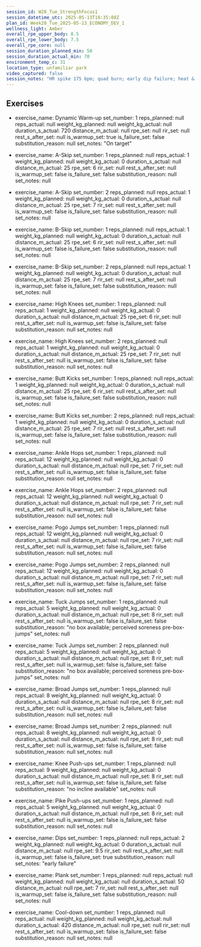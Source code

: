 ```yaml
---
session_id: W20_Tue_StrengthFocus1
session_datetime_utc: 2025-05-13T18:35:08Z
plan_id: Week20_Tue_2025-05-13_ECONOMY_DEV_1
wellness_light: Amber
overall_rpe_upper_body: 8.5
overall_rpe_lower_body: 7.5
overall_rpe_core: null
session_duration_planned_min: 50
session_duration_actual_min: 70
environment_temp_c: 31
location_type: unfamiliar park
video_captured: false
session_notes: "HR spike 175 bpm; quad burn; early dip failure; heat & logistics inflated duration"
---
```


## Exercises
- exercise_name: Dynamic Warm-up
  set_number: 1
  reps_planned: null
  reps_actual: null
  weight_kg_planned: null
  weight_kg_actual: null
  duration_s_actual: 720
  distance_m_actual: null
  rpe_set: null
  rir_set: null
  rest_s_after_set: null
  is_warmup_set: true
  is_failure_set: false
  substitution_reason: null
  set_notes: "On target"

- exercise_name: A-Skip
  set_number: 1
  reps_planned: null
  reps_actual: 1
  weight_kg_planned: null
  weight_kg_actual: 0
  duration_s_actual: null
  distance_m_actual: 25
  rpe_set: 6
  rir_set: null
  rest_s_after_set: null
  is_warmup_set: false
  is_failure_set: false
  substitution_reason: null
  set_notes: null

- exercise_name: A-Skip
  set_number: 2
  reps_planned: null
  reps_actual: 1
  weight_kg_planned: null
  weight_kg_actual: 0
  duration_s_actual: null
  distance_m_actual: 25
  rpe_set: 7
  rir_set: null
  rest_s_after_set: null
  is_warmup_set: false
  is_failure_set: false
  substitution_reason: null
  set_notes: null

- exercise_name: B-Skip
  set_number: 1
  reps_planned: null
  reps_actual: 1
  weight_kg_planned: null
  weight_kg_actual: 0
  duration_s_actual: null
  distance_m_actual: 25
  rpe_set: 6
  rir_set: null
  rest_s_after_set: null
  is_warmup_set: false
  is_failure_set: false
  substitution_reason: null
  set_notes: null

- exercise_name: B-Skip
  set_number: 2
  reps_planned: null
  reps_actual: 1
  weight_kg_planned: null
  weight_kg_actual: 0
  duration_s_actual: null
  distance_m_actual: 25
  rpe_set: 7
  rir_set: null
  rest_s_after_set: null
  is_warmup_set: false
  is_failure_set: false
  substitution_reason: null
  set_notes: null

- exercise_name: High Knees
  set_number: 1
  reps_planned: null
  reps_actual: 1
  weight_kg_planned: null
  weight_kg_actual: 0
  duration_s_actual: null
  distance_m_actual: 25
  rpe_set: 6
  rir_set: null
  rest_s_after_set: null
  is_warmup_set: false
  is_failure_set: false
  substitution_reason: null
  set_notes: null

- exercise_name: High Knees
  set_number: 2
  reps_planned: null
  reps_actual: 1
  weight_kg_planned: null
  weight_kg_actual: 0
  duration_s_actual: null
  distance_m_actual: 25
  rpe_set: 7
  rir_set: null
  rest_s_after_set: null
  is_warmup_set: false
  is_failure_set: false
  substitution_reason: null
  set_notes: null

- exercise_name: Butt Kicks
  set_number: 1
  reps_planned: null
  reps_actual: 1
  weight_kg_planned: null
  weight_kg_actual: 0
  duration_s_actual: null
  distance_m_actual: 25
  rpe_set: 6
  rir_set: null
  rest_s_after_set: null
  is_warmup_set: false
  is_failure_set: false
  substitution_reason: null
  set_notes: null

- exercise_name: Butt Kicks
  set_number: 2
  reps_planned: null
  reps_actual: 1
  weight_kg_planned: null
  weight_kg_actual: 0
  duration_s_actual: null
  distance_m_actual: 25
  rpe_set: 7
  rir_set: null
  rest_s_after_set: null
  is_warmup_set: false
  is_failure_set: false
  substitution_reason: null
  set_notes: null

- exercise_name: Ankle Hops
  set_number: 1
  reps_planned: null
  reps_actual: 12
  weight_kg_planned: null
  weight_kg_actual: 0
  duration_s_actual: null
  distance_m_actual: null
  rpe_set: 7
  rir_set: null
  rest_s_after_set: null
  is_warmup_set: false
  is_failure_set: false
  substitution_reason: null
  set_notes: null

- exercise_name: Ankle Hops
  set_number: 2
  reps_planned: null
  reps_actual: 12
  weight_kg_planned: null
  weight_kg_actual: 0
  duration_s_actual: null
  distance_m_actual: null
  rpe_set: 7
  rir_set: null
  rest_s_after_set: null
  is_warmup_set: false
  is_failure_set: false
  substitution_reason: null
  set_notes: null

- exercise_name: Pogo Jumps
  set_number: 1
  reps_planned: null
  reps_actual: 12
  weight_kg_planned: null
  weight_kg_actual: 0
  duration_s_actual: null
  distance_m_actual: null
  rpe_set: 7
  rir_set: null
  rest_s_after_set: null
  is_warmup_set: false
  is_failure_set: false
  substitution_reason: null
  set_notes: null

- exercise_name: Pogo Jumps
  set_number: 2
  reps_planned: null
  reps_actual: 12
  weight_kg_planned: null
  weight_kg_actual: 0
  duration_s_actual: null
  distance_m_actual: null
  rpe_set: 7
  rir_set: null
  rest_s_after_set: null
  is_warmup_set: false
  is_failure_set: false
  substitution_reason: null
  set_notes: null

- exercise_name: Tuck Jumps
  set_number: 1
  reps_planned: null
  reps_actual: 5
  weight_kg_planned: null
  weight_kg_actual: 0
  duration_s_actual: null
  distance_m_actual: null
  rpe_set: 8
  rir_set: null
  rest_s_after_set: null
  is_warmup_set: false
  is_failure_set: false
  substitution_reason: "no box available; perceived soreness pre-box-jumps"
  set_notes: null

- exercise_name: Tuck Jumps
  set_number: 2
  reps_planned: null
  reps_actual: 5
  weight_kg_planned: null
  weight_kg_actual: 0
  duration_s_actual: null
  distance_m_actual: null
  rpe_set: 8
  rir_set: null
  rest_s_after_set: null
  is_warmup_set: false
  is_failure_set: false
  substitution_reason: "no box available; perceived soreness pre-box-jumps"
  set_notes: null

- exercise_name: Broad Jumps
  set_number: 1
  reps_planned: null
  reps_actual: 8
  weight_kg_planned: null
  weight_kg_actual: 0
  duration_s_actual: null
  distance_m_actual:  null
  rpe_set: 8
  rir_set: null
  rest_s_after_set: null
  is_warmup_set: false
  is_failure_set: false
  substitution_reason: null
  set_notes: null

- exercise_name: Broad Jumps
  set_number: 2
  reps_planned: null
  reps_actual: 8
  weight_kg_planned: null
  weight_kg_actual: 0
  duration_s_actual: null
  distance_m_actual:  null
  rpe_set: 8
  rir_set: null
  rest_s_after_set: null
  is_warmup_set: false
  is_failure_set: false
  substitution_reason: null
  set_notes: null

- exercise_name: Knee Push-ups
  set_number: 1
  reps_planned: null
  reps_actual: 9
  weight_kg_planned: null
  weight_kg_actual: 0
  duration_s_actual: null
  distance_m_actual: null
  rpe_set: 8
  rir_set: null
  rest_s_after_set: null
  is_warmup_set: false
  is_failure_set: false
  substitution_reason: "no incline available"
  set_notes: null

- exercise_name: Pike Push-ups
  set_number: 1
  reps_planned: null
  reps_actual: 5
  weight_kg_planned: null
  weight_kg_actual: 0
  duration_s_actual: null
  distance_m_actual: null
  rpe_set: 8
  rir_set: null
  rest_s_after_set: null
  is_warmup_set: false
  is_failure_set: false
  substitution_reason: null
  set_notes: null

- exercise_name: Dips
  set_number: 1
  reps_planned: null
  reps_actual: 2
  weight_kg_planned: null
  weight_kg_actual: 0
  duration_s_actual: null
  distance_m_actual: null
  rpe_set: 9.5
  rir_set: null
  rest_s_after_set: null
  is_warmup_set: false
  is_failure_set: true
  substitution_reason: null
  set_notes: "early failure"

- exercise_name: Plank
  set_number: 1
  reps_planned: null
  reps_actual: null
  weight_kg_planned: null
  weight_kg_actual: null
  duration_s_actual: 50
  distance_m_actual: null
  rpe_set: 7
  rir_set: null
  rest_s_after_set: null
  is_warmup_set: false
  is_failure_set: false
  substitution_reason: null
  set_notes: null

- exercise_name: Cool-down
  set_number: 1
  reps_planned: null
  reps_actual: null
  weight_kg_planned: null
  weight_kg_actual: null
  duration_s_actual: 420
  distance_m_actual: null
  rpe_set: null
  rir_set: null
  rest_s_after_set: null
  is_warmup_set: false
  is_failure_set: false
  substitution_reason: null
  set_notes: null
